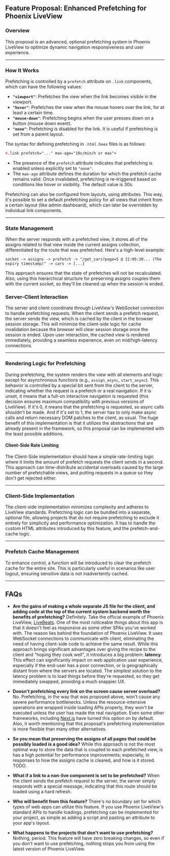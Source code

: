 ## Feature Proposal: Enhanced Prefetching for Phoenix LiveView

### Overview

This proposal is an advanced, optional prefetching system in Phoenix LiveView to optimize dynamic navigation responsiveness and user experience. 

---

### How It Works

Prefetching is controlled by a `prefetch` attribute on `.link` components, which can have the following values:

- **`"viewport"`**: Prefetches the view when the link becomes visible in the viewport.
- **`"hover"`**: Prefetches the view when the mouse hovers over the link, for at least a certain time.
- **`"mouse-down"`**: Prefetching begins when the user presses down on a button (mouse down event).
- **`"none"`**: Prefetching is disabled for the link. It is useful if prefetching is set from a parent layout.

The syntax for defining prefetching in `.html.heex` files is as follows:

```html
<.link prefetch="..." max-age="10s/min/h or max">
```

- The presence of the `prefetch` attribute indicates that prefetching is enabled unless explicitly set to `"none"`.
- The `max-age` attribute defines the duration for which the prefetch cache remains valid. Once invalidated, prefetching is re-triggered based on conditions like hover or visibility. The default value is 30s.


Prefetching can also be configured from layouts, using attributes. This way, it's possible to set a default prefetching policy for all views that inherit from a certain layout (like admin dashboard), which can later be overridden by individual link components.

---


### State Management
When the server responds with a prefetched view, it stores all of the assigns related to that view inside the current assigns collection, differentiated by the route that was prefetched. Here's a high-level example:

```
socket -> assigns -> prefetch -> "/get_cars?page=5 @ 21:05:30... (The expiry timestamp)" -> cars -> [...]
```

This approach ensures that the state of prefetches will not be recalculated. Also, using this hierarchical structure for preserving assigns couples them with the current socket, so they'll be cleaned up when the session is ended.

### Server-Client Interaction

The server and client coordinate through LiveView's WebSocket connection to handle prefetching requests. When the client sends a prefetch request, the server sends the view, which is cached by the client in the browser session storage. This will minimize the client-side logic for cache invalidation because the browser will clear session storage once the session is ended. Upon user interaction, the cached view is rendered immediately, providing a seamless experience, even on mid/high-latency connections.

---

### Rendering Logic for Prefetching

During prefetching, the system renders the view with all elements and logic except for asynchronous functions (e.g., `assign_async`, `start_async`). This behavior is controlled by a special bit sent from the client to the server, indicating whether the request is a prefetch or a real navigation. If it is unset, it means that a full-on interactive navigation is requested (this decision ensures maximum compatibility with previous versions of LiveView). If it's 0, it means that the prefetching is requested, so async calls shouldn't be made. And if it's set to 1, the server has to only make async calls and return necessary DOM patches to the client, as usual. The huge benefit of this implementation is that it utilizes the abstractions that are already present in the framework, so this proposal can be implemented with the least possible additions.

#### Client-Side Rate Limiting
The Client-Side implementation should have a simple rate-limiting logic where it limits the amount of prefetch requests the client sends in a second. This approach can time-distribute accidental overloads caused by the large number of prefetchable views, and putting requests in a queue so they don't get rejected either.

---

### Client-Side Implementation

The client-side implementation minimizes complexity and adheres to LiveView standards. Prefetching logic can be bundled into a separate, optional file, allowing projects that do not require prefetching to exclude it entirely for simplicity and performance optimization. It has to handle the custom HTML attributes introduced by this feature, and the prefetch-and-cache logic.

---

### Prefetch Cache Management

To enhance control, a function will be introduced to clear the prefetch cache for the entire site. This is particularly useful in scenarios like user logout, ensuring sensitive data is not inadvertently cached.

---

## FAQs

- **Are the gains of making a whole separate JS file for the client, and adding code at the top of the current system backend worth the benefits of prefetching?**
Definitely. Take the official example of Phoenix LiveView, [LiveBeats](https://livebeats.fly.dev/). One of the most noticeable things about this app is that it doesn't feel as responsive as some other SPAs you've worked with. The reason lies behind the foundation of Phoenix LiveView. It uses WebSocket connections to communicate with client, eliminating the need of having client-side code to achieve the same result. While this approach brings significant advantages over giving the recipe to the client and "hoping they cook well", it introduces a big problem: **latency**. This effect can significantly impact on web application user experience, especially if the end-user has a poor connection, or is geographically distant from where the servers are located. The simplest solution to the latency problem is to load things before they're requested, so they get immediately swapped, providing a much snappier UX.

- **Doesn't prefetching every link on the screen cause server overload?** No. Prefetching, in the way that was proposed above, won't cause any severe performance bottlenecks. Unless the resource-intensive operations are wrapped inside loading APIs properly, they won't be executed unless the user has made the real navigation. Even some other frameworks, including [Next.js](https://nextjs.org/docs/app/building-your-application/routing/linking-and-navigating#2-prefetching:~:text=Routes%20are%20automatically%20prefetched%20as%20they%20become%20visible%20in%20the%20user%27s%20viewport.) have turned this option on by default. Also, it worth mentioning that this proposal's prefetching implementation is more flexible than many other alternatives.

- **So you mean that preserving the assigns of all pages that could be possibly loaded is a good idea?** While this approach is not the most optimal way to store the data that is coupled to each prefetched view, is has a high potential for performance improvements; especially, in responses to how the assigns cache is cleared, and how is it stored. TODO.

- **What if a link to a non-live component is set to be prefetched?** When the client sends the prefetch request to the server, the server simply responds with a special message, indicating that this route should be loaded using a hard refresh.

- **Who will benefit from this feature?** There's no boundary set for which types of web apps can utilize this feature. If you use Phoenix LiveView's standard APIs to handle loadings, prefetching can be implemented for your project, as simple as adding a script and pasting an attribute to your app's layout.

- **What happens to the projects that don't want to use prefetching?** Nothing, period. This feature will have zero breaking changes, so even if you don't want to use prefetching, nothing stops you from using the latest version of Phoenix LiveView.
